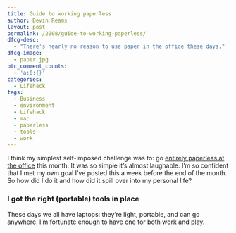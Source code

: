 ```yaml
---
title: Guide to working paperless
author: Devin Reams
layout: post
permalink: /2008/guide-to-working-paperless/
dfcg-desc:
  - "There's nearly no reason to use paper in the office these days."
dfcg-image:
  - paper.jpg
btc_comment_counts:
  - 'a:0:{}'
categories:
  - Lifehack
tags:
  - Business
  - environment
  - Lifehack
  - mac
  - paperless
  - tools
  - work
---
```

I think my simplest self-imposed challenge was to: go [entirely paperless at the office][1] this month. It was so simple it&#8217;s almost laughable. I&#8217;m so confident that I met my own goal I&#8217;ve posted this a week before the end of the month. So how did I do it and how did it spill over into my personal life?

### I got the right (portable) tools in place

These days we all have laptops: they&#8217;re light, portable, and can go anywhere. I&#8217;m fortunate enough to have one for both work and play.

 [1]: https://twitter.com/devinreams/statuses/942496075